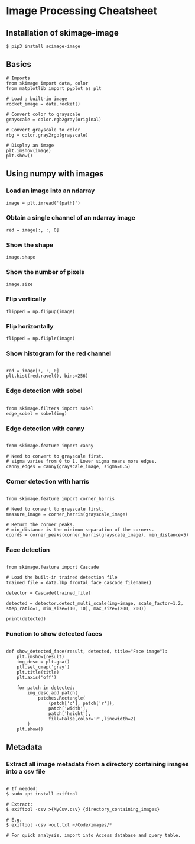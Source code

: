 
# Image Processing Cheatsheet

## Installation of skimage-image

`$ pip3 install scimage-image`

## Basics

~~~
# Imports
from skimage import data, color
from matplotlib import pyplot as plt

# Load a built-in image
rocket_image = data.rocket()

# Convert color to grayscale
grayscale = color.rgb2gray(original)

# Convert grayscale to color
rbg = color.gray2rgb(grayscale)

# Display an image
plt.imshow(image)
plt.show()
~~~

## Using numpy with images

### Load an image into an ndarray

`image = plt.imread('{path}')`

### Obtain a single channel of an ndarray image

`red = image[:, :, 0]`

### Show the shape 

`image.shape`

### Show the number of pixels

`image.size`

### Flip vertically

`flipped = np.flipup(image)`

### Flip horizontally

`flipped = np.fliplr(image)`

### Show histogram for the red channel

~~~

red = image[:, :, 0]
plt.hist(red.ravel(), bins=256)

~~~

### Edge detection with sobel

~~~

from skimage.filters import sobel
edge_sobel = sobel(img)

~~~

### Edge detection with canny

~~~

from skimage.feature import canny

# Need to convert to grayscale first.
# sigma varies from 0 to 1. Lower sigma means more edges.
canny_edges = canny(grayscale_image, sigma=0.5)

~~~

### Corner detection with harris

~~~

from skimage.feature import corner_harris

# Need to convert to grayscale first.
measure_image = corner_harris(grayscale_image)

# Return the corner peaks.
# min_distance is the minimum separation of the corners.
coords = corner_peaks(corner_harris(grayscale_image), min_distance=5)

~~~

### Face detection

~~~

from skimage.feature import Cascade

# Load the built-in trained detection file
trained_file = data.lbp_frontal_face_cascade_filename()

detector = Cascade(trained_file)

detected = detector.detect_multi_scale(img=image, scale_factor=1.2, step_ratio=1, min_size=(10, 10), max_size=(200, 200))

print(detected)

~~~

### Function to show detected faces

~~~ 

def show_detected_face(result, detected, title="Face image"):
    plt.imshow(result)
    img_desc = plt.gca()
    plt.set_cmap('gray')
    plt.title(title)
    plt.axis('off')

    for patch in detected:
        img_desc.add_patch(
            patches.Rectangle(
                (patch['c'], patch['r']),
                patch['width'],
                patch['height'],
                fill=False,color='r',linewidth=2)
        )
    plt.show()

~~~

## Metadata

### Extract all image metadata from a directory containing images into a csv file

~~~

# If needed:
$ sudo apt install exiftool

# Extract:
$ exiftool -csv >{MyCsv.csv} {directory_containing_images}

# E.g.
$ exiftool -csv >out.txt ~/Code/images/*

# For quick analysis, import into Access database and query table.

~~~
